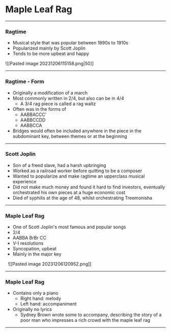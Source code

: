 
# Maple Leaf Rag

---

### Ragtime

<split left="2" right="1" gap="2">

- Musical style that was popular between 1890s to 1910s
- Popularized mainly by Scott Joplin
- Tends to be more upbeat and happy

![[Pasted image 20231206115158.png|50]]

</split>

---

### Ragtime - Form

- Originally a modification of a march
- Most commonly written in 2/4, but also can be in 4/4
	- A 3/4 rag piece is called a rag waltz
- Often was in the forms of
	- AABBACCC′
	- AABBCCDD
	- AABBCCA
- Bridges would often be included anywhere in the piece in the subdominant key, between themes or at the beginning

---

### Scott Joplin

- Son of a freed slave, had a harsh upbringing
- Worked as a railroad worker before quitting to be a composer
- Wanted to popularize and make ragtime an upperclass musical experience
- Did not make much money and found it hard to find investors, eventually orchestrated his own pieces at a huge economic cost
- Died of syphilis at the age of 48, whilst orchestrating Treemonisha

---

### Maple Leaf Rag

<split left="1" right="1" gap="2">

- One of Scott Joplin's most famous and popular songs
- 2/4
- AABBA BrBr CC
- V-I resolutions
- Syncopation, upbeat
- Mainly in the major key

 
![[Pasted image 20231206120952.png]]


</split>

---

### Maple Leaf Rag

- Contains only a piano
	- Right hand: melody
	- Left hand: accompaniment
- Originally no lyrics
	- Sydney Brown wrote some to accompany, describing the story of a poor man who impresses a rich crowd with the maple leaf rag

---

